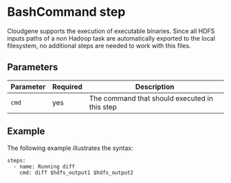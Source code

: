 # BashCommand step

Cloudgene supports the execution of executable binaries. Since all HDFS inputs paths of a non Hadoop task are automatically exported to the local filesystem, no additional steps are needed to work with this files.

## Parameters

| Parameter | Required | Description |
| --- | --- | --- |
| `cmd` | yes | The command that should executed in this step |

## Example

The following example illustrates the syntax:

    steps:
      - name: Running diff
        cmd: diff $hdfs_output1 $hdfs_output2
